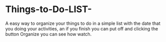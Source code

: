 # Things-to-Do-LIST-
A easy way to organize your things to do in a simple list with the date that you doing your activities, an if you finish you can put off and clicking the button Organize you can see how watch.
